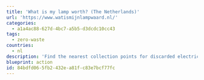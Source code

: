 ```yaml
---
title: 'What is my lamp worth? (The Netherlands)'
url: 'https://www.watismijnlampwaard.nl/'
categories:
  - a1a4ac88-627d-4bc7-a5b5-d3dcdc10cc43
tags:
  - zero-waste
countries:
  - nl
description: 'Find the nearest collection points for discarded electrical appliances and energy-efficient light bulbs. This site helps you responsibly recycle, donate, repair, or sell electrical appliances and lights.'
blueprint: action
id: 84bdfd06-5fb2-432e-a81f-c83e7bcf77fc
---
```

